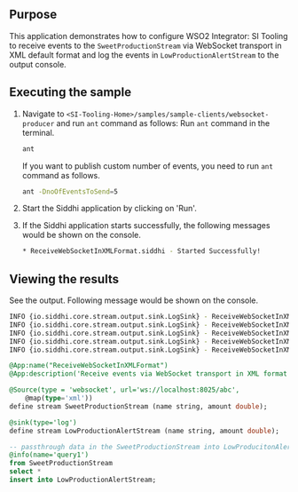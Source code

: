 ## Purpose

This application demonstrates how to configure WSO2 Integrator: SI Tooling to receive events to the `SweetProductionStream` via WebSocket transport in XML default format and log the events in `LowProductionAlertStream` to the output console.

## Executing the sample

1. Navigate to `<SI-Tooling-Home>/samples/sample-clients/websocket-producer` and run `ant` command as follows:
    Run `ant` command in the terminal.

    ```bash
    ant
    ```

    If you want to publish custom number of events, you need to run `ant` command as follows.

    ```bash
    ant -DnoOfEventsToSend=5
    ```

2. Start the Siddhi application by clicking on 'Run'.
3. If the Siddhi application starts successfully, the following messages would be shown on the console.

    ```bash
    * ReceiveWebSocketInXMLFormat.siddhi - Started Successfully!
    ```

## Viewing the results

See the output. Following message would be shown on the console.

```bash
INFO {io.siddhi.core.stream.output.sink.LogSink} - ReceiveWebSocketInXMLFormat : LowProductionAlertStream : Event{timestamp=1517985540005, data=[Honeycomb, 2700.3555330804284], isExpired=false}
INFO {io.siddhi.core.stream.output.sink.LogSink} - ReceiveWebSocketInXMLFormat : LowProductionAlertStream : Event{timestamp=1517985541009, data=[Froyo, 4195.429933118964], isExpired=false}
INFO {io.siddhi.core.stream.output.sink.LogSink} - ReceiveWebSocketInXMLFormat : LowProductionAlertStream : Event{timestamp=1517985542006, data=[Donut, 9625.837679695496], isExpired=false}
INFO {io.siddhi.core.stream.output.sink.LogSink} - ReceiveWebSocketInXMLFormat : LowProductionAlertStream : Event{timestamp=1517985543008, data=[Froyo, 1909.568113992198], isExpired=false}
INFO {io.siddhi.core.stream.output.sink.LogSink} - ReceiveWebSocketInXMLFormat : LowProductionAlertStream : Event{timestamp=1517985544012, data=[Lollipop, 291.8985351086241], isExpired=false}
```

```sql
@App:name("ReceiveWebSocketInXMLFormat")
@App:description('Receive events via WebSocket transport in XML format and view the output on the console.')

@Source(type = 'websocket', url='ws://localhost:8025/abc',
    @map(type='xml'))
define stream SweetProductionStream (name string, amount double);

@sink(type='log')
define stream LowProductionAlertStream (name string, amount double);

-- passthrough data in the SweetProductionStream into LowProducitonAlertStream
@info(name='query1')
from SweetProductionStream
select *
insert into LowProductionAlertStream;
```
